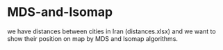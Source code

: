# MDS-and-Isomap
we have distances between cities in Iran (distances.xlsx) and we want to show their position on map by MDS and Isomap algorithms.
